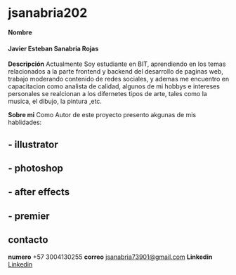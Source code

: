 # jsanabria202

**Nombre**

#### Javier Esteban Sanabria Rojas

**Descripción**
Actualmente Soy estudiante en BIT, aprendiendo en los temas relacionados a la parte frontend y backend del desarrollo de paginas web, trabajo moderando contenido de redes sociales,
y ademas me encuentro en capacitacion como analista de calidad, algunos de mi hobbys e intereses personales se realcionan a los difernetes tipos de arte,
tales como la musica, el dibujo, la pintura ,etc.

**Sobre mi**
Como Autor de este proyecto presento akgunas de mis hablidades:

## - illustrator

## - photoshop

## - after effects

## - premier

## **contacto**

**numero**
+57 3004130255
**correo**
jsanabria73901@gmail.com
**Linkedin**
[Linkedin](https://www.linkedin.com/in/javier-sanabria-6a292a219/)
